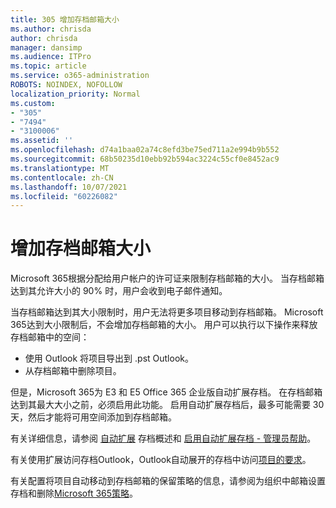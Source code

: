 ```yaml
---
title: 305 增加存档邮箱大小
ms.author: chrisda
author: chrisda
manager: dansimp
ms.audience: ITPro
ms.topic: article
ms.service: o365-administration
ROBOTS: NOINDEX, NOFOLLOW
localization_priority: Normal
ms.custom:
- "305"
- "7494"
- "3100006"
ms.assetid: ''
ms.openlocfilehash: d74a1baa02a74c8efd3be75ed711a2e994b9b552
ms.sourcegitcommit: 68b50235d10ebb92b594ac3224c55cf0e8452ac9
ms.translationtype: MT
ms.contentlocale: zh-CN
ms.lasthandoff: 10/07/2021
ms.locfileid: "60226082"
---
```

# <a name="increase-the-archive-mailbox-size"></a>增加存档邮箱大小

Microsoft 365根据分配给用户帐户的许可证来限制存档邮箱的大小。 当存档邮箱达到其允许大小的 90% 时，用户会收到电子邮件通知。

当存档邮箱达到其大小限制时，用户无法将更多项目移动到存档邮箱。 Microsoft 365达到大小限制后，不会增加存档邮箱的大小。 用户可以执行以下操作来释放存档邮箱中的空间：

- 使用 Outlook 将项目导出到 .pst Outlook。
- 从存档邮箱中删除项目。

但是，Microsoft 365为 E3 和 E5 Office 365 企业版自动扩展存档。 在存档邮箱达到其最大大小之前，必须启用此功能。 启用自动扩展存档后，最多可能需要 30 天，然后才能将可用空间添加到存档邮箱。

有关详细信息，请参阅 [自动扩展](https://docs.microsoft.com/microsoft-365/compliance/autoexpanding-archiving) 存档概述和 [启用自动扩展存档 - 管理员帮助](https://docs.microsoft.com/microsoft-365/compliance/enable-autoexpanding-archiving)。

有关使用扩展访问存档Outlook，Outlook自动展开的存档中访问[项目的要求](https://docs.microsoft.com/microsoft-365/compliance/autoexpanding-archiving#outlook-requirements-for-accessing-items-in-an-auto-expanded-archive)。

有关配置将项目自动移动到存档邮箱的保留策略的信息，请参阅为组织中邮箱设置存档和删除[Microsoft 365策略](https://docs.microsoft.com//microsoft-365/compliance/set-up-an-archive-and-deletion-policy-for-mailboxes)。